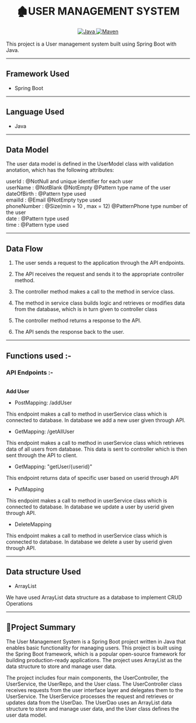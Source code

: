 <center>
<h1> 🏚️USER MANAGEMENT SYSTEM</h1>
</center>
<center>
<a href="Java url">
    <img alt="Java" src="https://img.shields.io/badge/Java->=8-darkblue.svg" />
</a>
<a href="Maven url" >
    <img alt="Maven" src="https://img.shields.io/badge/maven-3.0.5-brightgreen.svg" />
</a>
</center><br>
This project is a User management system built using Spring Boot with Java.

---

## Framework Used
* Spring Boot

---

## Language Used
* Java

---

## Data Model

The user data model is defined in the UserModel class with validation anotation, which has the following attributes:

userId :  @NotNull and unique identifier for each user <br>
userName : @NotBlank @NotEmpty @Pattern type name of the user <br>
dateOfBirth : @Pattern type used <br>
emailId : @Email @NotEmpty type used <br>
phoneNumber : @Size(min = 10 , max = 12) @PatternPhone type number of the user <br>
date : @Pattern type used <br>
time : @Pattern type used <br>


---

## Data Flow

1. The user sends a request to the application through the API endpoints.
2. The API receives the request and sends it to the appropriate controller method.
3. The controller method makes a call to the method in service class.

4. The method in service class builds logic and retrieves or modifies data from the database, which is in turn given to controller class
5. The controller method returns a response to the API.
6. The API sends the response back to the user.

---

## Functions used :-

### API Endpoints :-
</br>
<b> Add User </b>

* PostMapping: /addUser

This endpoint makes a call to method in userService class which is connected to database. In database we add a new user given through API.


* GetMapping: /getAllUser

This endpoint makes a call to method in userService class which retrieves data of all users from database. This data is sent to controller which is then sent through the API to client.


* GetMapping: "getUser/{userid}"

This endpoint returns data of specific user based on userid through API


* PutMapping

This endpoint makes a call to method in userService class which is connected to database. In database we update a user by userid given through API.


* DeleteMapping

This endpoint makes a call to method in userService class which is connected to database. In database we delete a user by userid given through API.


---

## Data structure Used
* ArrayList

We have used ArrayList data structure as a database to implement CRUD Operations 

---

## 📝Project Summary

The User Management System is a Spring Boot project written in Java that enables basic functionality for managing users. This project is built using the Spring Boot framework, which is a popular open-source framework for building production-ready applications. The project uses ArrayList as the data structure to store and manage user data.

The project includes four main components, the UserController, the UserService, the UserRepo, and the User class. The UserController class receives requests from the user interface layer and delegates them to the UserService. The UserService processes the request and retrieves or updates data from the UserDao. The UserDao uses an ArrayList data structure to store and manage user data, and the User class defines the user data model.
